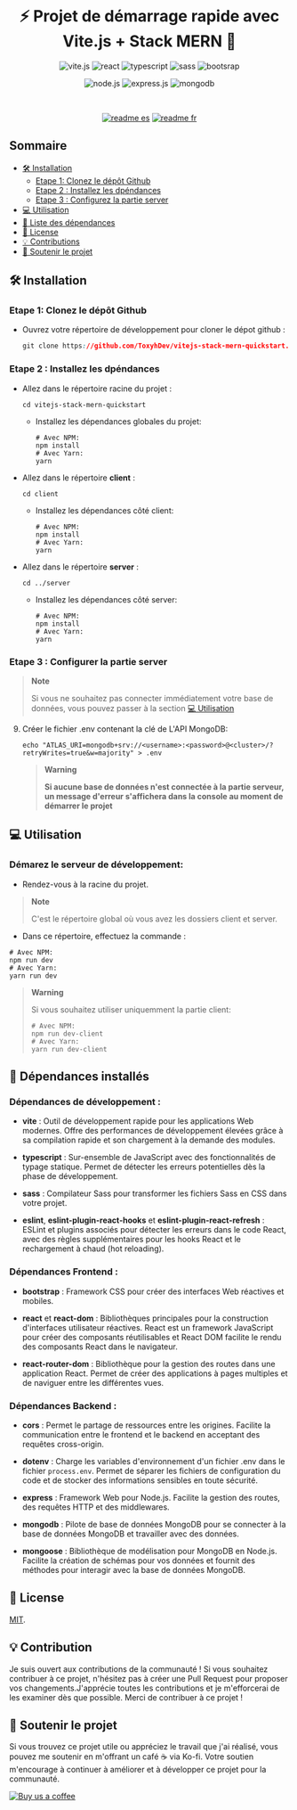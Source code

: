 <h1 align="center">⚡ Projet de démarrage rapide avec Vite.js + Stack MERN 🌱</h1> 

<p align="center">
  <img src="https://img.shields.io/badge/vite-%23646CFF.svg?style=for-the-badge&logo=vite&logoColor=white" alt="vite.js">
  <img src="https://img.shields.io/badge/react-%2320232a.svg?style=for-the-badge&logo=react&logoColor=%2361DAFB" alt="react">
  <img src="https://img.shields.io/badge/typescript-%23007ACC.svg?style=for-the-badge&logo=typescript&logoColor=white" alt="typescript">
  <img src="https://img.shields.io/badge/SASS-hotpink.svg?style=for-the-badge&logo=SASS&logoColor=white" alt="sass">
  <img src="https://img.shields.io/badge/bootstrap-%238511FA.svg?style=for-the-badge&logo=bootstrap&logoColor=white" alt="bootsrap">
</p>
<p align="center">
  <img src="https://img.shields.io/badge/node.js-6DA55F?style=for-the-badge&logo=node.js&logoColor=white" alt="node.js">
  <img src="https://img.shields.io/badge/express.js-%23404d59.svg?style=for-the-badge&logo=express&logoColor=%2361DAFB" alt="express.js">
  <img src="https://img.shields.io/badge/MongoDB-%234ea94b.svg?style=for-the-badge&logo=mongodb&logoColor=white" alt="mongodb">
</p>
<br/>
<p align="center">
   <a href="/README.md"><img src="https://img.shields.io/badge/README-es-red" alt="readme es"></a>
   <a href="/README.fr.md"><img src="https://img.shields.io/badge/README-fr-blue" alt="readme fr"></a>
</p>


## Sommaire

- [🛠️ Installation](#%EF%B8%8F-installation)
  - [Etape 1: Clonez le dépôt Github](etape-1-clonez-du-d%C3%A9p%C3%B4t-github)
  - [Etape 2 : Installez les dpéndances](#etape-2--installez-les-dp%C3%A9ndances)
  - [Etape 3 : Configurez la partie server](#etape-3--configurer-la-partie-server)  
- [💻 Utilisation](#-utilisation)
- [🔩 Liste des dépendances](#-d%C3%A9pendances-install%C3%A9s)
- [🔑 License](#-license)
- [💡 Contributions](#-contribution)
- [💖 Soutenir le projet](#-soutenir-le-projet)

## 🛠️ Installation

### Etape 1: Clonez le dépôt Github

- Ouvrez votre répertoire de développement pour cloner le dépot github :
   ```css
   git clone https://github.com/ToxyhDev/vitejs-stack-mern-quickstart.git
   ```

### Etape 2 : Installez les dpéndances

- Allez dans le répertoire racine du projet :
   ```shell
   cd vitejs-stack-mern-quickstart
   ```
  - Installez les dépendances globales du projet:

     ```shell
     # Avec NPM:
     npm install
     # Avec Yarn:
     yarn
     ```

- Allez dans le répertoire **client** :
   ```shell
   cd client
   ```
   - Installez les dépendances côté client:

     ```shell
     # Avec NPM:
     npm install
     # Avec Yarn:
     yarn
     ```

- Allez dans le répertoire **server** :
     ```shell
   cd ../server
   ```
   - Installez les dépendances côté server:
    
     ```shell
     # Avec NPM:
     npm install
     # Avec Yarn:
     yarn
     ```

### Etape 3 : Configurer la partie server
> **Note**
>
> Si vous ne souhaitez pas connecter immédiatement votre base de données, vous pouvez passer à la section [💻 Utilisation](#-utilisation)

9. Créer le fichier .env contenant la clé de L'API MongoDB:
   ```shell
   echo "ATLAS_URI=mongodb+srv://<username>:<password>@<cluster>/?retryWrites=true&w=majority" > .env
   ```
   > **Warning**
   > 
   > **Si aucune base de données n'est connectée à la partie serveur, un message d'erreur s'affichera dans la console au moment de démarrer le projet**

## 💻 Utilisation

 ### Démarez le serveur de développement:

- Rendez-vous à la racine du projet.
> **Note**
>
> C'est le répertoire global où vous avez les dossiers client et server.

- Dans ce répertoire, effectuez la commande :
```shell
# Avec NPM:
npm run dev
# Avec Yarn:
yarn run dev
```
> **Warning**
>
> Si vous souhaitez utiliser uniquemment la partie client:
>
> ```shell
> # Avec NPM:
> npm run dev-client
> # Avec Yarn:
> yarn run dev-client
> ```


## 🔩 Dépendances installés

### Dépendances de développement :

- **vite** : Outil de développement rapide pour les applications Web modernes. Offre des performances de développement élevées grâce à sa compilation rapide et son chargement à la demande des modules.

- **typescript** : Sur-ensemble de JavaScript avec des fonctionnalités de typage statique. Permet de détecter les erreurs potentielles dès la phase de développement.

- **sass** : Compilateur Sass pour transformer les fichiers Sass en CSS dans votre projet.

- **eslint**, **eslint-plugin-react-hooks** et **eslint-plugin-react-refresh** : ESLint et plugins associés pour détecter les erreurs dans le code React, avec des règles supplémentaires pour les hooks React et le rechargement à chaud (hot reloading).

### Dépendances Frontend :

- **bootstrap** : Framework CSS pour créer des interfaces Web réactives et mobiles.

- **react** et **react-dom** : Bibliothèques principales pour la construction d'interfaces utilisateur réactives. React est un framework JavaScript pour créer des composants réutilisables et React DOM facilite le rendu des composants React dans le navigateur.

- **react-router-dom** : Bibliothèque pour la gestion des routes dans une application React. Permet de créer des applications à pages multiples et de naviguer entre les différentes vues.

### Dépendances Backend :

- **cors** : Permet le partage de ressources entre les origines. Facilite la communication entre le frontend et le backend en acceptant des requêtes cross-origin.

- **dotenv** : Charge les variables d'environnement d'un fichier .env dans le fichier `process.env`. Permet de séparer les fichiers de configuration du code et de stocker des informations sensibles en toute sécurité.

- **express** : Framework Web pour Node.js. Facilite la gestion des routes, des requêtes HTTP et des middlewares.

- **mongodb** : Pilote de base de données MongoDB pour se connecter à la base de données MongoDB et travailler avec des données.

- **mongoose** : Bibliothèque de modélisation pour MongoDB en Node.js. Facilite la création de schémas pour vos données et fournit des méthodes pour interagir avec la base de données MongoDB.


## 🔑 License

[MIT](LICENSE).

## 💡 Contribution

Je suis ouvert aux contributions de la communauté ! Si vous souhaitez contribuer à ce projet, n'hésitez pas à créer une Pull Request pour proposer vos changements.J'apprécie toutes les contributions et je m'efforcerai de les examiner dès que possible. Merci de contribuer à ce projet !

## 💖 Soutenir le projet

Si vous trouvez ce projet utile ou appréciez le travail que j'ai réalisé, vous pouvez me soutenir en m'offrant un café ☕️ via Ko-fi. Votre soutien m'encourage à continuer à améliorer et à développer ce projet pour la communauté.

[![Buy us a coffee](https://img.shields.io/badge/Support%20us%20on-Ko--fi-FF5E5B?style=flat-square&logo=kofi&logoColor=white)](https://ko-fi.com/toxyhdev)


